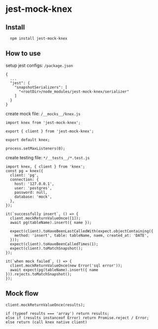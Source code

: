 # jest-mock-knex

## Install

```
  npm install jest-mock-knex
```

## How to use

setup jest configs: `/package.json`

```
{
  ...
  "jest": {
    "snapshotSerializers": [
      "<rootDir>/node_modules/jest-mock-knex/serializer"
    ]
  }
}
```

create mock file: `/__mocks__/knex.js`

```
import knex from 'jest-mock-knex';

export { client } from 'jest-mock-knex';

export default knex;

process.setMaxListeners(0);
```

create testing file: `*/__tests__/*.test.js`

```
import knex, { client } from 'knex';
const pg = knex({
  client: 'pg',
  connection: {
    host: '127.0.0.1',
    user: 'postgres',
    password: null,
    database: 'mock',
  },
});

it(`successfully insert`, () => {
  client.mockReturnValueOnce([1]);
  await pg(tableName).insert({ name });

  expect(client).toHaveBeenLastCalledWith(expect.objectContaining({
    method: 'insert', table: tableName, naem, created_at: 'DATE',
  }));
  expect(client).toHaveBeenCalledTimes(1);
  expect(client).toMatchSnapshot();
});

it(`when mock failed`, () => {
  client.mockReturnValueOnce(new Error('sql error'));
  await expect(pg(tableName).insert({ name })).rejects.toMatchSnapshot();
});
```

## Mock flow

```
client.mockReturnValueOnce(results);

if (typeof results === 'array') return results;
else if (results instanceof Error) return Promise.reject / Error;
else return (call knex native client)
```
